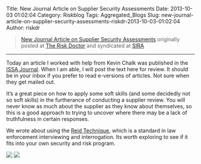 Title: New Journal Article on Supplier Security Assessments
Date: 2013-10-03 01:02:04
Category: Riskblog
Tags: Aggregated_Blogs
Slug: new-journal-article-on-supplier-security-assessments-riskdr-2013-10-03-01:02:04
Author: riskdr

>[New Journal Article on Supplier Security Assessments](http://riskdr.com/2013/10/02/new-journal-article-on-supplier-security-assessments/) originally posted at [The Risk Doctor](http://riskdr.com) and syndicated at [SIRA](http://societyinforisk.org)
***
Today an article I worked with help from Kevin Chalk was published in the [ISSA Journal](http://www.issa.org/?page=ISSAJournal). When I am able, I will post the text here for review. It should be in your inbox if you prefer to read e-versions of articles. Not sure when they get mailed out.

It’s a great piece on how to apply some soft skills (and some decidedly not so soft skills) in the furtherance of conducting a supplier review. You will never know as much about the supplier as they know about themselves, so this is a good approach to trying to uncover where there may be a lack of truthfulness in certain responses.

We wrote about using the [Reid Technique](http://www.reid.com/), which is a standard in law enforcement interviewing and interrogation. Its worth exploring to see if it fits into your own security and risk program.

[![](http://feeds.wordpress.com/1.0/comments/riskdr.wordpress.com/205/)](http://feeds.wordpress.com/1.0/gocomments/riskdr.wordpress.com/205/) ![](http://stats.wordpress.com/b.gif?host=riskdr.com&blog=34767047&post=205&subd=riskdr&ref=&feed=1)


